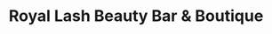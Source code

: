 ---
title: "Royal Lash Beauty Bar & Boutique"
url: /asheboro/royal-lash-beauty-bar-and-boutique/
shop: beauty
---